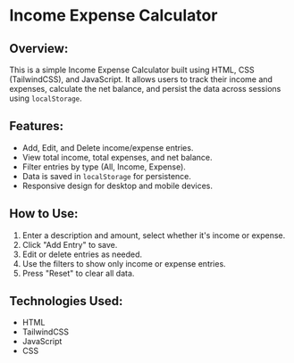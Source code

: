 # Income Expense Calculator

## Overview:
This is a simple Income Expense Calculator built using HTML, CSS (TailwindCSS), and JavaScript. It allows users to track their income and expenses, calculate the net balance, and persist the data across sessions using `localStorage`.

## Features:
- Add, Edit, and Delete income/expense entries.
- View total income, total expenses, and net balance.
- Filter entries by type (All, Income, Expense).
- Data is saved in `localStorage` for persistence.
- Responsive design for desktop and mobile devices.

## How to Use:
1. Enter a description and amount, select whether it's income or expense.
2. Click "Add Entry" to save.
3. Edit or delete entries as needed.
4. Use the filters to show only income or expense entries.
5. Press "Reset" to clear all data.

## Technologies Used:
- HTML
- TailwindCSS
- JavaScript
- CSS
